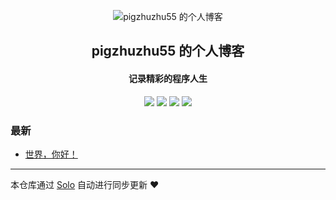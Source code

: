 <p align="center"><img alt="pigzhuzhu55 的个人博客" src="https://static.b3log.org/images/brand/solo-32.png"></p><h2 align="center">
pigzhuzhu55 的个人博客
</h2>

<h4 align="center">记录精彩的程序人生</h4>
<p align="center"><a title="pigzhuzhu55 的个人博客" target="_blank" href="https://github.com/pigzhuzhu55/solo-blog"><img src="https://img.shields.io/github/last-commit/pigzhuzhu55/solo-blog.svg?style=flat-square&color=FF9900"></a>
<a title="GitHub repo size in bytes" target="_blank" href="https://github.com/pigzhuzhu55/solo-blog"><img src="https://img.shields.io/github/repo-size/pigzhuzhu55/solo-blog.svg?style=flat-square"></a>
<a title="Solo Version" target="_blank" href="https://github.com/b3log/solo/releases"><img src="https://img.shields.io/badge/solo-3.6.6-f1e05a.svg?style=flat-square&color=blueviolet"></a>
<a title="Hits" target="_blank" href="https://github.com/b3log/hits"><img src="https://hits.b3log.org/pigzhuzhu55/solo-blog.svg"></a></p>

### 最新

* [世界，你好！](http://123.91uu.net/hello-solo)



---

本仓库通过 [Solo](https://github.com/b3log/solo) 自动进行同步更新 ❤️ 